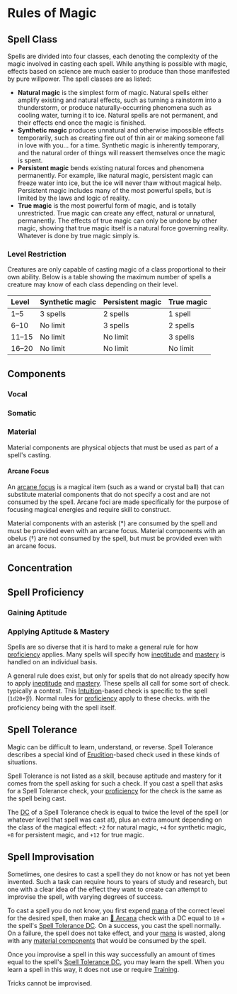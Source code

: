 # Rules of Magic

## Spell Class

Spells are divided into four classes, each denoting the complexity of the magic involved in casting each spell. While anything is possible with magic, effects based on science are much easier to produce than those manifested by pure willpower. The spell classes are as listed:

* **Natural magic** is the simplest form of magic. Natural spells either amplify existing and natural effects, such as turning a rainstorm into a thunderstorm, or produce naturally-occurring phenomena such as cooling water, turning it to ice. Natural spells are not permanent, and their effects end once the magic is finished.
* **Synthetic magic** produces unnatural and otherwise impossible effects temporarily, such as creating fire out of thin air or making someone fall in love with you... for a time. Synthetic magic is inherently temporary, and the natural order of things will reassert themselves once the magic is spent.
* **Persistent magic** bends existing natural forces and phenomena permanently. For example, like natural magic, persistent magic can freeze water into ice, but the ice will never thaw without magical help. Persistent magic includes many of the most powerful spells, but is limited by the laws and logic of reality.
* **True magic** is the most powerful form of magic, and is totally unrestricted. True magic can create any effect, natural or unnatural, permanently. The effects of true magic can only be undone by other magic, showing that true magic itself is a natural force governing reality. Whatever is done by true magic simply is.

### Level Restriction

Creatures are only capable of casting magic of a class proportional to their own ability. Below is a table showing the maximum number of spells a creature may know of each class depending on their level.

| Level | Synthetic magic | Persistent magic | True magic |
| :--- | :--- | :--- | :--- |
| 1–5 | 3 spells | 2 spells | 1 spell |
| 6–10 | No limit | 3 spells | 2 spells |
| 11–15 | No limit | No limit | 3 spells |
| 16–20 | No limit | No limit | No limit |

## Components

### Vocal

### Somatic

### Material

Material components are physical objects that must be used as part of a spell's casting.

#### Arcane Focus

An [arcane focus](../equipment/special-items.md#arcane-focus) is a magical item \(such as a wand or crystal ball\) that can substitute material components that do not specify a cost and are not consumed by the spell. Arcane foci are made specifically for the purpose of focusing magical energies and require skill to construct.

Material components with an asterisk \(\*\) are consumed by the spell and must be provided even with an arcane focus. Material components with an obelus \(†\) are not consumed by the spell, but must be provided even with an arcane focus.

## Concentration

## Spell Proficiency

### Gaining Aptitude

### Applying Aptitude & Mastery

Spells are so diverse that it is hard to make a general rule for how [proficiency](../ability-scores-and-skills.md#proficiency) applies. Many spells will specify how [ineptitude](../ability-scores-and-skills.md#incompetence) and [mastery](../ability-scores-and-skills.md#mastery) is handled on an individual basis.

A general rule does exist, but only for spells that do not already specify how to apply [ineptitude](../ability-scores-and-skills.md#incompetence) and [mastery](../ability-scores-and-skills.md#mastery). These spells all call for some sort of check. typically a contest. This [Intuition](../ability-scores-and-skills.md#intuition)-based check is specific to the spell \(`1d20+👂`\). Normal rules for [proficiency](../ability-scores-and-skills.md#proficiency) apply to these checks. with the proficiency being with the spell itself.

## Spell Tolerance

Magic can be difficult to learn, understand, or reverse. Spell Tolerance describes a special kind of [Erudition](../ability-scores-and-skills.md#erudition)-based check used in these kinds of situations.

Spell Tolerance is not listed as a skill, because aptitude and mastery for it comes from the spell asking for such a check. If you cast a spell that asks for a Spell Tolerance check, your [proficiency](../ability-scores-and-skills.md#proficiency) for the check is the same as the spell being cast.

The [DC](../success-and-failure.md#difficulty-class) of a Spell Tolerance check is equal to twice the level of the spell \(or whatever level that spell was cast at\), plus an extra amount depending on the class of the magical effect: `+2` for natural magic, `+4` for synthetic magic, `+8` for persistent magic, and `+12` for true magic.

## Spell Improvisation

Sometimes, one desires to cast a spell they do not know or has not yet been invented. Such a task can require hours to years of study and research, but one with a clear idea of the effect they want to create can attempt to improvise the spell, with varying degrees of success.

To cast a spell you do not know, you first expend [mana](rules-of-magic.md#mana) of the correct level for the desired spell, then make an [🔮 Arcana](../ability-scores-and-skills.md#arcana) check with a DC equal to `10` + the spell's [Spell Tolerance DC](rules-of-magic.md#spell-tolerance). On a success, you cast the spell normally. On a failure, the spell does not take effect, and your [mana](rules-of-magic.md#mana) is wasted, along with any [material components](rules-of-magic.md#material) that would be consumed by the spell.

Once you improvise a spell in this way successfully an amount of times equal to the spell's [Spell Tolerance DC](rules-of-magic.md#spell-tolerance), you may learn the spell. When you learn a spell in this way, it does not use or require [Training](../players-resources/creating-a-character.md#training).

Tricks cannot be improvised.

